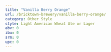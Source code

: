 ```yaml
---
title: "Vanilla Berry Orange"
url: /bricktown-brewery/vanilla-berry-orange/
category: Other Style
style: Light American Wheat Ale or Lager
abv: 0
ibu: 0
srm: 0
upc: 0
---
```


